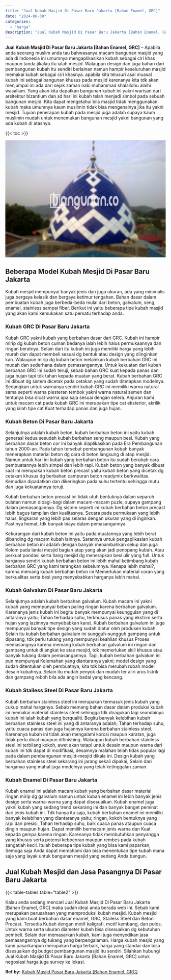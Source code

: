 ```yaml
---
title: "Jual Kubah Masjid Di Pasar Baru Jakarta [Bahan Enamel, GRC]"
date: "2024-06-30"
categories: 
  - "harga"
description: "Jual Kubah Masjid Di Pasar Baru Jakarta [Bahan Enamel, GRC]. Kalau anda sedang mencari Jual Kubah Masjid Di Pasar Baru Jakarta [Bahan Enamel, GRC] maka sud..."
---
```


**Jual Kubah Masjid Di Pasar Baru Jakarta \[Bahan Enamel, GRC\]** – Apabila anda seorang muslim anda tau bahwasanya macam bangunan masjid yang ada di Indonesia ini umumnya mengaplikasikan kubah sebagai ciri khas maupun tanda jikalau itu ialah mesjid. Walaupun design dan juga bahan dari pembangunan kubah itu sendiri berlainan namun hampir keseluruhan masjid memakai kubah sebagai ciri khasnya. apabila kita telusuri asal muasal kubah ini sebagai bangunan khusus pada mesjid karenanya kita tdk akan menjumpai ini ada dari sejak zaman nabi muhammad shalallohu alaihi wasallam. Yang akan kita dapatkan bangunan kubah ini yakni warisan dari arsitektur bizantium dan sd hari ini kubah telah menjadi simbol pada sebuah bangunan mesjid. Kita dapat mengetahui bila masjid tidak menggunakan kubah maka umumnya kaum muslimin tidak bisa mengenalnya jika itu yakni mesjid. Tujuan penerapan kubah pada mesjid juga adalah supaya kaum muslimin mudah untuk menemukan bangunan mesjid yakni bangunan yang ada kubah di atasnya.

{{< toc >}}

![Jual Kubah Masjid Di Pasar Baru Jakarta [Bahan Enamel, GRC]](/images/jual-kubah-masjid-31.png)

## Beberapa Model Kubah Mesjid Di Pasar Baru Jakarta

Kubah mesjid mempunyai banyak jenis dan juga ukuran, ada yang minimalis juga bergaya kelasik dan bergaya ketimur tengahan. Bahan dasar dalam pembuatan kubah juga berbeda-beda mulai dari beton, galvalum, seng, enamel, stainless sampai fiber. Berikut ini yaitu beberapa tipe kubah masjid yang akan kami kemukakan satu persatu terhadap anda.

### Kubah GRC Di Pasar Baru Jakarta

Kubah GRC yakni kubah yang berbahan dasar dari GRC. Kubah ini hampir mirip dg kubah beton cuman bedanya ialah lebih halus permukaannya dan ringan beratnya. Selain dari itu kubah ini juga memiliki harga yang lebih murah dan dapat membeli sesuai dg bentuk atau design yang diinginkan kan. Walaupun mirip dg kubah beton melainkan kubah berbahan GRC ini mudah dan sederhana dalam pemasangannya. Untuk kekuatan dari kubah berbahan GRC ini sudah teruji, sebab bahan GRC kuat kepada panas dan juga hujan tapi tdk tahan kepada muatan yang berat. Kubah berbahan GRC ini dibuat dg sistem dicetak pada cetakan yang sudah ditetapkan modelnya. Sedangkan untuk warnanya sendiri kubah GRC ini memiliki warna natural sama seperti warna plesteran tembok yakni warna natural semen dan tentunya bisa dicat warna apa saja sesuai dengan selera. Anjuran kami untuk macam cat pada kubah GRC ini merupakan tipe cat eksterior, akrilik yang ialah tipe cat Kuat terhadap panas dan juga hujan.

### Kubah Beton Di Pasar Baru Jakarta

Selanjutnya adalah kubah beton, kubah berbahan beton ini yaitu kubah generasi kedua sesudah kubah berbahan seng maupun besi. Kubah yang berbahan dasar beton cor ini banyak diaplikasikan pada Era Pembangunan tahun 2000-an. Pada tahun tersebut pembangunan kubah banyak menerapkan material beton dg cara di beton langsung di atap mesjid. Namun untuk hari ini kubah yang berbahan beton itu sudah berubah cara pembuatannya lebih simpel dan lebih rapi. Kubah beton yang banyak dibuat saat ini merupakan kubah beton precast yaitu kubah beton yang dicetak dg cetakan khusus dg berbahan campuran beton readymix berkwalitas. Kemudian dipadatkan dan dikeringkan pada suhu tertentu sehingga mutu dan juga kekuatannya teruji.

Kubah berbahan beton precast ini tidak utuh bentuknya dalam separuh bulatan namun dibagi-bagi dalam macam-macam puzle, supaya gampang dalam pemasangannya. Dg sistem seperti ini kubah berbahan beton precast lebih bagus tampilan dan kualitasnya. Secara pada permukaan yang lebih halus, lingkaran yang lebih pas selaras dengan ukuran yang di inginkan. Pastinya hemat, tdk banyak biaya dalam pemasangannya.

Kekurangan dari kubah beton ini yaitu pada muatannya yang lebih berat dibanding dg macam kubah lainnya. Sarannya untuk pengaplikasian kubah berbahan beton ini adalah dengan banyak menambahkan selup dan juga Kolom pada lantai mesjid bagian atap yang akan jadi penopang kubah. Atau perkuat pondasi serta tiang mesjid dg menerapkan besi ulir yang full. Untuk harganya sendiri kubah berbahan beton ini lebih mahal ketimbang kubah berbahan GRC yang kami terangkan sebelumnya. Kenapa lebih mahal?, karena memang kubah berbahan beton ini Memerlukan material coran yang berkualitas serta besi yang menyebabkan harganya lebih mahal.

### Kubah Galvalum Di Pasar Baru Jakarta

Selanjutnya adalah kubah berbahan galvalum. Kubah macam ini yakni kubah yang mempunyai beban paling ringan karena berbahan galvalum. Karenanya jenis kubah ini begitu banyak mempunyai keunggulan yang di antaranya yaitu; Tahan terhadap suhu, terkhusus panas yang ekstrim serta hujan yang lazimnya menyebabkan karat. Kubah berbahan galvalum ini juga mempunyai banyak tipe design yang sudah diatur oleh produsen kubah. Selain itu kubah berbahan galvalum ini sungguh-sungguh gampang untuk dipasang, tdk perlu tukang yang mempunyai keahlian khusus Proses memasangnya karena memang kubah berbahan galvalum ini ringan dan gampang untuk di angkat ke atas mesjid, tdk memerlukan skill khusus atau banyak tukang dalam pemasangannya. Tapi, kubah berbahan galvalum ini pun mempunyai Kelemahan yang diantaranya yakni; model design yang sudah ditentukan oleh pembuatnya, kita tdk bisa merubah rubah model desain kubahnya. Selain itu mudah penyok dan mudah ter aliri arus listrik dan gampang roboh bila ada angin badai yang kencang.

### Kubah Stailess Steel Di Pasar Baru Jakarta

Kubah berbahan stainless steel ini merupakan termasuk jenis kubah yang cukup mahal harganya. Sebab memang bahan dasar dalam produksi kubah ini memakai material stainless steel sehingga tdk diragukan lagi seandainya kubah ini ialah kubah yang berqualiti. Begitu banyak kelebihan kubah berbahan stainless steel ini yang di antaranya adalah; Tahan terhadap suhu, yaitu cuaca panas dan juga hujannya karena berbahan stainless steel. Karenanya kubah ini tidak akan mengalami korosi maupun karatan, juga tidak perlu dicat maupun difinishing. Walaupun kubah berbahan stainless steel ini terbilang kokoh, awet akan tetapi untuk desain maupun warna dari kubah ini tdk dapat di modifikasi, desainnya malahan telah tidak popular lagi pada dalam pembangunan mesjid-mesjid dikala ini. Design kubah yang berbahan stainless steel sekarang ini jarang sekali dipakai, Selain dari harganya yang mahal juga modelnya yang telah ketinggalan zaman.

### Kubah Enamel Di Pasar Baru Jakarta

Kubah enamel ini adalah macam kubah yang berbahan dasar material ringan mirip dg galvalum namun untuk kubah enamel ini lebih banyak jenis design serta warna-warna yang dapat disesuaikan. Kubah enamel juga yakni kubah yang sedang trend sekarang ini dan banyak banget peminat dari jenis kubah ini. Tdk hanya itu saja, kubah berbahan enamel ini memiliki banyak kelebihan yang diantaranya yaitu; ringan, kokoh bentuknya yang rapi dan presisi, Tahan terhadap suhu, baik cuaca panas ataupun cuaca dingin maupun hujan. Dapat memilih bermacam jenis warna dan Kuat kepada gempa karena ringan. Karenanya tidak membutuhkan penyangga yang khusus serta potensi kebocoran maupun rembes pada kubah sangatlah kecil. Itulah beberapa tipe kubah yang bisa kami paparkan, Semoga saja Anda dapat memahami dan bisa menentukan tipe kubah mana saja yang layak untuk bangunan mesjid yang sedang Anda bangun.

## Jual Kubah Mesjid dan Jasa Pasangnya Di Pasar Baru Jakarta

{{< table-tables table="table2" >}}

Kalau anda sedang mencari Jual Kubah Masjid Di Pasar Baru Jakarta \[Bahan Enamel, GRC\] maka sudah ideal anda berada web ini. Sebab kami merupakan perusahaan yang memproduksi kubah mesjid. Kubah mesjid yang kami buat berbahan dasar enamel, GRC, Stailess Steel dan Beton Precast. Tersedia Kubah dengan motif kaligrafi, motif kembang, dan polos. Untuk warna serta ukuran diameter kubah bisa disesuaikan dg kebutuhan pembeli. Selain dari memasarkan kubah, kami juga menyedikan jasa pemasangannya dg tukang yang berpengalaman. Harga kubah mesjid yang kami pasarkanpun merupakan harga terbaik, harga yang standar dan bisa disesuaikan dg budget pembangunan masjid itu sendiri. Silahkan hubungi Jual Kubah Masjid Di Pasar Baru Jakarta \[Bahan Enamel, GRC\] untuk negosiasi harga juga survey ke lokasi.

**Ref by:** [Kubah Masjid Pasar Baru Jakarta [Bahan Enamel, GRC]](https://id.wikipedia.org/wiki/Kubah)
